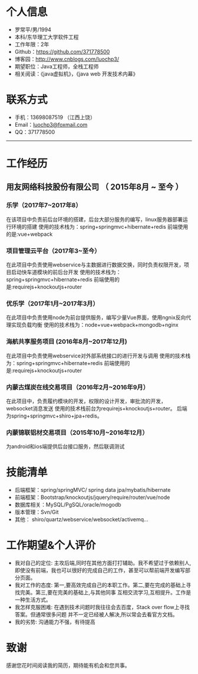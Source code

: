 # 个人信息

 - 罗常平/男/1994 
 - 本科/东华理工大学软件工程 
 - 工作年限：2年
 - Github：https://github.com/371778500
 - 博客园：http://www.cnblogs.com/luochp3/
 - 期望职位：Java工程师，全栈工程师
 - 相关阅读：《java虚拟机》，《java web 开发技术内幕》
   
# 联系方式

- 手机：13698087519 （江西上饶）
- Email：luochp3@foxmail.com 
- QQ：371778500

---
# 工作经历

## 用友网络科技股份有限公司 （ 2015年8月 ~ 至今 ）

### 乐学（2017年7~2017年8）
在该项目中负责前后台环境的搭建，后台大部分服务的编写，linux服务器部署运行环境的搭建
使用的技术栈为：spring+springmvc+hibernate+redis
前端使用的是:vue+webpack

### 项目管理云平台（2017年3~至今）
在此项目中负责使用webservice与主数据进行数据交换，同时负责权限开发，项目启动快车道模块的前后台开发
使用的技术栈为：spring+springmvc+hibernate+redis
前端使用的是:requirejs+knockoutjs+router

### 优乐学（2017年1月~2017年3月）
在此项目中负责使用node为前台提供服务，编写少量Vue界面，使用ngnix反向代理实现负载均衡
使用的技术栈为：node+vue+webpack+mongodb+nginx

### 海航共享服务项目 (2016年8月~2017年12月)
在此项目中负责使用webservice对外部系统接口的进行开发与调用
使用的技术栈为：spring+springmvc+hibernate+redis
前端使用的是:requirejs+knockoutjs+router


### 内蒙古煤炭在线交易项目（2016年2月~2016年9月） 
在此项目中，负责履约模块的开发，权限的设计开发，审批流的开发，websocket消息发送
使用的技术栈前台为requirejs+knockoutjs+router。
后端为spring+springmvc+shiro+jpa+redis。


### 内蒙锦联铝材交易项目（2015年10月~2016年12月）
为android和ios端提供后台接口服务，然后联调测试


# 技能清单
- 后端框架：spring/springMVC/ spring data jpa/mybatis/hibernate
- 前端框架：Bootstrap/knockoutjs/jquery/require/router/vue/node
- 数据库相关：MySQL/PgSQL/oracle/mogodb
- 版本管理：Svn/Git
- 其他： shiro/quartz/webservice/websocket/activemq...

# 工作期望&个人评价

- 我对自己的定位: 主攻后端,同时在其他方面打打辅助。我不希望过于依赖别人,即使没有前端，我也可以很好的完成自己的工作，甚至可以帮前端开发编写部分页面。
- 我对工作的态度: 第一,要高效完成自己的本职工作。第二,要在完成的基础上寻找完美。第三,要在完美的基础上,与其他同事 互相交流学习,互相提升。工作是一种生活方式。
- 我怎样克服困难: 在遇到技术问题时我往往会去百度，Stack over flow上寻找答案。但通常很多问题 并不一定已经被人解决,所以常会去看官方文档。 
- 我的劣势: 沟通能力不强，有待提高


# 致谢
感谢您花时间阅读我的简历，期待能有机会和您共事。
